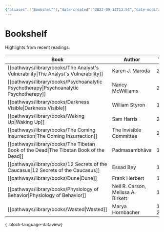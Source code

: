 ```yaml
---
{"aliases":["Bookshelf"],"date-created":"2022-09-13T13:54","date-modified":"2023-10-13T21:43","dg-publish":true,"tags":["map"],"title":"Bookshelf","up":[["+home"]],"permalink":"/pathways/bookshelf/","dgPassFrontmatter":true}
---
```



# Bookshelf

Highlights from recent readings.

| Book                                                                                     | Author                             | Year       |
| ---------------------------------------------------------------------------------------- | ---------------------------------- | ---------- |
| [[pathways/library/books/The Analyst's Vulnerability\|The Analyst's Vulnerability]]   | Karen J. Maroda                    | 2020       |
| [[pathways/library/books/Psychoanalytic Psychotherapy\|Psychoanalytic Psychotherapy]] | Nancy McWilliams                   | 2004       |
| [[pathways/library/books/Darkness Visible\|Darkness Visible]]                         | William Styron                     | 1990       |
| [[pathways/library/books/Waking Up\|Waking Up]]                                       | Sam Harris                         | 2014       |
| [[pathways/library/books/The Coming Insurrection\|The Coming Insurrection]]           | The Invisible Committee            | 2009       |
| [[pathways/library/books/The Tibetan Book of the Dead\|The Tibetan Book of the Dead]] | Padmasambhāva                      | 1994       |
| [[pathways/library/books/12 Secrets of the Caucasus\|12 Secrets of the Caucasus]]     | Essad Bey                          | 1930       |
| [[pathways/library/books/Dune\|Dune]]                                                 | Frank Herbert                      | 1965       |
| [[pathways/library/books/Physiology of Behavior\|Physiology of Behavior]]             | Neil R. Carson, Melissa A. Birkett | 1930       |
| [[pathways/library/books/Wasted\|Wasted]]                                             | Marya Hornbacher                   | 1998, 2014 |

{ .block-language-dataview}
